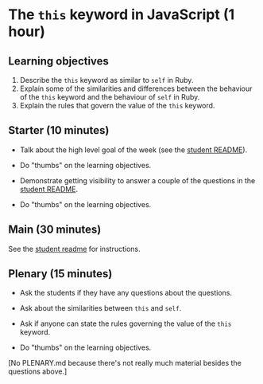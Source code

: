 # The `this` keyword in JavaScript (1 hour)

## Learning objectives

1. Describe the `this` keyword as similar to `self` in Ruby.
2. Explain some of the similarities and differences between the behaviour of the `this` keyword and the behaviour of `self` in Ruby.
3. Explain the rules that govern the value of the `this` keyword.

## Starter (10 minutes)

* Talk about the high level goal of the week (see the [student README](README.md)).

* Do "thumbs" on the learning objectives.

* Demonstrate getting visibility to answer a couple of the questions in the [student README](README.md).

* Do "thumbs" on the learning objectives.

## Main (30 minutes)

See the [student readme](README.md) for instructions.

## Plenary (15 minutes)

* Ask the students if they have any questions about the questions.

* Ask about the similarities between `this` and `self`.

* Ask if anyone can state the rules governing the value of the `this` keyword.

* Do "thumbs" on the learning objectives.

[No PLENARY.md because there's not really much material besides the questions above.]
